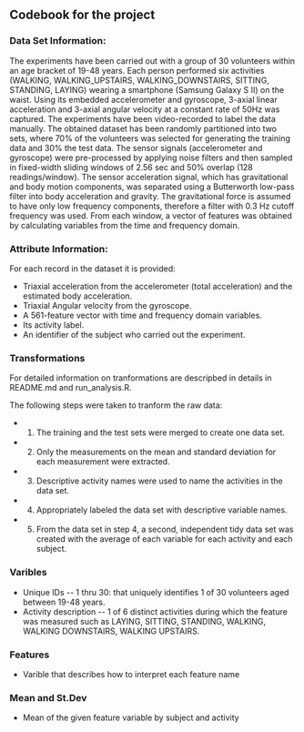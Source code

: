 ## Codebook for the project

### Data Set Information:

The experiments have been carried out with a group of 30 volunteers within an age bracket of 19-48 years. Each person performed six activities (WALKING, WALKING_UPSTAIRS, WALKING_DOWNSTAIRS, SITTING, STANDING, LAYING) wearing a smartphone (Samsung Galaxy S II) on the waist. Using its embedded accelerometer and gyroscope, 3-axial linear acceleration and 3-axial angular velocity at a constant rate of 50Hz was captured. The experiments have been video-recorded to label the data manually. The obtained dataset has been randomly partitioned into two sets, where 70% of the volunteers was selected for generating the training data and 30% the test data. 
The sensor signals (accelerometer and gyroscope) were pre-processed by applying noise filters and then sampled in fixed-width sliding windows of 2.56 sec and 50% overlap (128 readings/window). The sensor acceleration signal, which has gravitational and body motion components, was separated using a Butterworth low-pass filter into body acceleration and gravity. The gravitational force is assumed to have only low frequency components, therefore a filter with 0.3 Hz cutoff frequency was used. From each window, a vector of features was obtained by calculating variables from the time and frequency domain. 

### Attribute Information:

For each record in the dataset it is provided: 
- Triaxial acceleration from the accelerometer (total acceleration) and the estimated body acceleration. 
- Triaxial Angular velocity from the gyroscope. 
- A 561-feature vector with time and frequency domain variables. 
- Its activity label. 
- An identifier of the subject who carried out the experiment.

### Transformations

For detailed information on tranformations are descripbed in details in README.md and run_analysis.R. 

The following steps were taken to tranform the raw data:
- 1. The training and the test sets were merged to create one data set.
- 2. Only the measurements on the mean and standard deviation for each measurement were extracted. 
- 3. Descriptive activity names were used to name the activities in the data set.
- 4. Appropriately labeled the data set with descriptive variable names. 
- 5. From the data set in step 4, a second, independent tidy data set was created with the average of each variable for each activity and each subject.

### Varibles

- Unique IDs -- 1 thru 30: that uniquely identifies 1 of 30 volunteers aged between 19-48 years.
- Activity description -- 1 of 6 distinct activities during which the feature was measured such as LAYING, SITTING, STANDING, WALKING, WALKING DOWNSTAIRS, WALKING UPSTAIRS.

### Features

- Varible that describes how to interpret each feature name

### Mean and St.Dev

- Mean of the given feature variable by subject and activity
